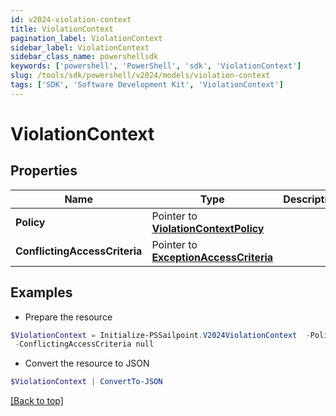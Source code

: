```yaml
---
id: v2024-violation-context
title: ViolationContext
pagination_label: ViolationContext
sidebar_label: ViolationContext
sidebar_class_name: powershellsdk
keywords: ['powershell', 'PowerShell', 'sdk', 'ViolationContext'] 
slug: /tools/sdk/powershell/v2024/models/violation-context
tags: ['SDK', 'Software Development Kit', 'ViolationContext']
---
```



# ViolationContext

## Properties

Name | Type | Description | Notes
------------ | ------------- | ------------- | -------------
**Policy** |  Pointer to [**ViolationContextPolicy**](violation-context-policy) |  | [optional] 
**ConflictingAccessCriteria** |  Pointer to [**ExceptionAccessCriteria**](exception-access-criteria) |  | [optional] 

## Examples

- Prepare the resource
```powershell
$ViolationContext = Initialize-PSSailpoint.V2024ViolationContext  -Policy null `
 -ConflictingAccessCriteria null
```

- Convert the resource to JSON
```powershell
$ViolationContext | ConvertTo-JSON
```


[[Back to top]](#) 

